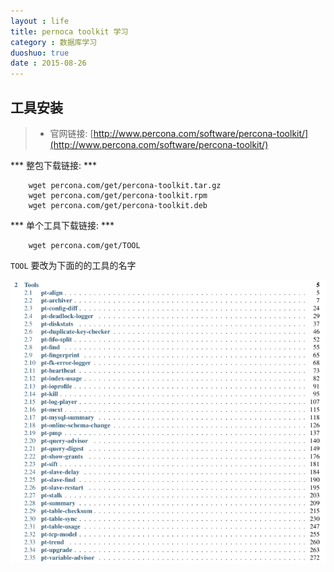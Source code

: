 ```yaml
---
layout : life
title: pernoca toolkit 学习
category : 数据库学习
duoshuo: true
date : 2015-08-26
---
```


<!-- more -->

## 工具安装

> * 官网链接: [http://www.percona.com/software/percona-toolkit/](http://www.percona.com/software/percona-toolkit/)

*** 整包下载链接: ***

>
```shell
	wget percona.com/get/percona-toolkit.tar.gz
	wget percona.com/get/percona-toolkit.rpm
	wget percona.com/get/percona-toolkit.deb
```

*** 单个工具下载链接: ***

>
```shell
	wget percona.com/get/TOOL
```

`TOOL` 要改为下面的的工具的名字


![工具列表](/res/img/blog/数据库学习/2015-08-26.png)

